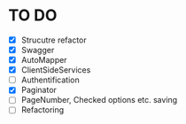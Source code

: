 # TO DO
- [x] Strucutre refactor
- [x] Swagger
- [x] AutoMapper
- [x] ClientSideServices
- [ ] Authentification
- [x] Paginator
- [ ] PageNumber, Checked options etc. saving
- [ ] Refactoring